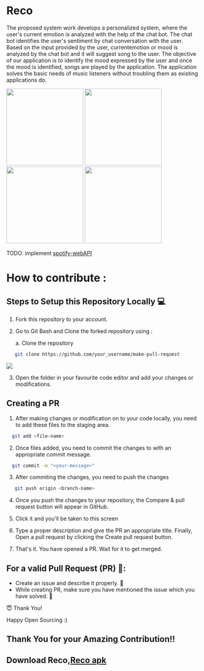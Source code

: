 # Reco
The proposed system work develops a personalized system, where the user's current emotion is analyzed with the help of the chat bot. The chat bot identifies the user's sentiment by chat conversation with the user. Based on the input provided by the user, currentemotion or mood is analyzed by the chat bot and it will suggest song to the user. The objective of our application is to identify the mood expressed by the user and once the mood is identified, songs are played by the application. The application solves the basic needs of music listeners without troubling them as existing applications do.

<p float="left">
<img src="https://github.com/SidharthMudgil/Reco/blob/main/image/img1.png" width="200">
<img src="https://github.com/SidharthMudgil/Reco/blob/main/image/img2.png" width="200">
<img src="https://github.com/SidharthMudgil/Reco/blob/main/image/img3.png" width="200">
<img src="https://github.com/SidharthMudgil/Reco/blob/main/image/img4.png" width="200">
</p>

TODO: implement [spotify-webAPI](https://towardsdatascience.com/using-the-spotify-api-with-your-android-application-the-essentials-1a3c1bc36b9e)

# How to contribute : 

## Steps to Setup this Repository Locally 💻

  1. Fork this repository to your account.

  2. Go to Git Bash and Clone the forked repository using :
       
       a. Clone the repository
```bash
   git clone https://github.com/your_username/make-pull-request
```
![](assets/clone_2.png)

 3. Open the folder in your favourite code editor and add your changes or modifications.
 
## Creating a PR 
 
 1. After making changes or modification on to your code locally, you need to add these files to the staging area.
```bash
  git add <file-name>
```
 2. Once files added, you need to commit the changes to with an appropriate commit message.
```bash
  git commit -m "<your-message>"
```
 3. After commiting the changes, you need to push the changes
```bash
   git push origin <branch-name>
```
 4. Once you push the changes to your repository, the Compare & pull request button will appear in GitHub.

 5. Click it and you'll be taken to this screen

 6. Type a proper description and give the PR an appropriate title. Finally, Open a pull request by clicking the Create pull request button.

 7. That's it. You have opened a PR. Wait for it to get merged.

## For a valid Pull Request (PR) 🚀:
 - Create an issue and describe it properly. 🧭 
 - While creating PR, make sure you have mentioned the issue which you have solved. 📝 

😇  Thank You!

Happy Open Sourcing :)

## Thank You for your Amazing Contribution!!

## Download Reco,[Reco apk](https://github.com/SidharthMudgil/Reco/releases/latest/download/reco.pg13.apk)


